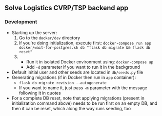 ## Solve Logistics CVRP/TSP backend app

### Development
* Starting up the server:
  1. Go to the `docker/dev` directory 
  2. If you're doing initialization, execute first: `docker-compose run app docker/wait-for-postgres.sh db "flask db migrate && flask db reset"`
  3. * Run it in isolated Docker environment using: `docker-compose up`
     * Add `-d` parameter if you want to run it in the background
* Default initial user and other seeds are located in `db/seeds.py` file
* Generating migrations (if in Docker then run in `app` container):
  * `flask db migrate revision --autogenerate`
  * If you want to name it, just pass `-m` parameter with the message following it in quotes
* For a complete DB reset, note that applying migrations (present in initialization command above) needs to be run first on an empty DB, and then it can be reset, which along the way runs seeding, too